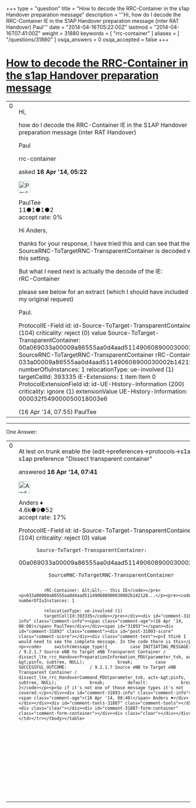 +++
type = "question"
title = "How to decode the RRC-Container in the s1ap Handover preparation message"
description = '''Hi, how do I decode the RRC-Container IE in the S1AP Handover preparation message  (inter RAT Handover) Paul'''
date = "2014-04-16T05:22:00Z"
lastmod = "2014-04-16T07:41:00Z"
weight = 31880
keywords = [ "rrc-container" ]
aliases = [ "/questions/31880" ]
osqa_answers = 0
osqa_accepted = false
+++

<div class="headNormal">

# [How to decode the RRC-Container in the s1ap Handover preparation message](/questions/31880/how-to-decode-the-rrc-container-in-the-s1ap-handover-preparation-message)

</div>

<div id="main-body">

<div id="askform">

<table id="question-table" style="width:100%;"><colgroup><col style="width: 50%" /><col style="width: 50%" /></colgroup><tbody><tr class="odd"><td style="width: 30px; vertical-align: top"><div class="vote-buttons"><div id="post-31880-score" class="post-score" title="current number of votes">0</div><div id="favorite-count" class="favorite-count"></div></div></td><td><div id="item-right"><div class="question-body"><p>Hi,</p><p>how do I decode the RRC-Container IE in the S1AP Handover preparation message (inter RAT Handover)</p><p>Paul</p></div><div id="question-tags" class="tags-container tags">rrc-container</div><div id="question-controls" class="post-controls"></div><div class="post-update-info-container"><div class="post-update-info post-update-info-user"><p>asked <strong>16 Apr '14, 05:22</strong></p><img src="https://secure.gravatar.com/avatar/4f2792912d6f7f8d3856f30ca73a7f4f?s=32&amp;d=identicon&amp;r=g" class="gravatar" width="32" height="32" alt="PaulTee&#39;s gravatar image" /><p>PaulTee<br />
<span class="score" title="11 reputation points">11</span><span title="1 badges"><span class="badge1">●</span><span class="badgecount">1</span></span><span title="1 badges"><span class="silver">●</span><span class="badgecount">1</span></span><span title="2 badges"><span class="bronze">●</span><span class="badgecount">2</span></span><br />
<span class="accept_rate" title="Rate of the user&#39;s accepted answers">accept rate:</span> <span title="PaulTee has no accepted answers">0%</span></p></div></div><div id="comments-container-31880" class="comments-container"><span id="31890"></span><div id="comment-31890" class="comment"><div id="post-31890-score" class="comment-score"></div><div class="comment-text"><p>Hi Anders,</p><p>thanks for your response, I have tried this and can see that the IE SourceRNC-ToTargetRNC-TransparentContainer is decoded with this setting.</p><p>But what I need next is actually the decode of the IE:<br />
rRC-Container</p><p>please see below for an extract (which I should have included in my original request)</p><p>Paul.</p><p>ProtocolIE-Field id: id-Source-ToTarget-TransparentContainer (104) criticality: reject (0) value Source-ToTarget-TransparentContainer: 00a069033a00009a86555aa0d4aad511490608900030002b... SourceRNC-ToTargetRNC-TransparentContainer rRC-Container: 033a00009a86555aa0d4aad511490608900030002b142128... numberOfIuInstances: 1 relocationType: ue-involved (1) targetCellId: 393335 iE-Extensions: 1 item Item 0 ProtocolExtensionField id: id-UE-History-Information (200) criticality: ignore (1) extensionValue UE-History-Information: 000032f549000050018003e6</p></div><div id="comment-31890-info" class="comment-info"><span class="comment-age">(16 Apr '14, 07:55)</span> PaulTee</div></div></div><div id="comment-tools-31880" class="comment-tools"></div><div class="clear"></div><div id="comment-31880-form-container" class="comment-form-container"></div><div class="clear"></div></div></td></tr></tbody></table>

------------------------------------------------------------------------

<div class="tabBar">

<span id="sort-top"></span>

<div class="headQuestions">

One Answer:

</div>

</div>

<span id="31887"></span>

<div id="answer-container-31887" class="answer">

<table style="width:100%;"><colgroup><col style="width: 50%" /><col style="width: 50%" /></colgroup><tbody><tr class="odd"><td style="width: 30px; vertical-align: top"><div class="vote-buttons"><div id="post-31887-score" class="post-score" title="current number of votes">0</div></div></td><td><div class="item-right"><div class="answer-body"><p>At lest on trunk enable the (edit-&gt;preferences-&gt;protocols-&gt;s1ap) s1ap preference "Dissect transparent container"</p></div><div class="answer-controls post-controls"></div><div class="post-update-info-container"><div class="post-update-info post-update-info-user"><p>answered <strong>16 Apr '14, 07:41</strong></p><img src="https://secure.gravatar.com/avatar/2d3d425a7a829209431fb38d326b53af?s=32&amp;d=identicon&amp;r=g" class="gravatar" width="32" height="32" alt="Anders&#39;s gravatar image" /><p>Anders ♦<br />
<span class="score" title="4578 reputation points"><span>4.6k</span></span><span title="9 badges"><span class="silver">●</span><span class="badgecount">9</span></span><span title="52 badges"><span class="bronze">●</span><span class="badgecount">52</span></span><br />
<span class="accept_rate" title="Rate of the user&#39;s accepted answers">accept rate:</span> <span title="Anders has 56 accepted answers">17%</span> </br></p></div></div><div id="comments-container-31887" class="comments-container"><span id="31891"></span><div id="comment-31891" class="comment"><div id="post-31891-score" class="comment-score"></div><div class="comment-text"><p>ProtocolIE-Field id: id-Source-ToTarget-TransparentContainer (104) criticality: reject (0) value</p><pre><code>      Source-ToTarget-TransparentContainer:</code></pre><p>00a069033a00009a86555aa0d4aad511490608900030002b...</p><pre><code>          SourceRNC-ToTargetRNC-TransparentContainer

              rRC-Container: &lt;&lt;-- this IE</code></pre><p>033a00009a86555aa0d4aad511490608900030002b142128...</p><pre><code>              numberOfIuInstances: 1

              relocationType: ue-involved (1)
              targetCellId:393335</code></pre></div><div id="comment-31891-info" class="comment-info"><span class="comment-age">(16 Apr '14, 08:00)</span> PaulTee</div></div><span id="31893"></span><div id="comment-31893" class="comment"><div id="post-31893-score" class="comment-score"></div><div class="comment-text"><p>I think I would need to see the complete message. In the code there is this</p><p><code>     switch(message_type){         case INITIATING_MESSAGE:         / 9.2.1.7 Source eNB to Target eNB Transparent Container /             dissect_lte_rrc_HandoverPreparationInformation_PDU(parameter_tvb, actx-&gt;pinfo, subtree, NULL);             break;         case SUCCESSFUL_OUTCOME:         / 9.2.1.7 Source eNB to Target eNB Transparent Container /             dissect_lte_rrc_HandoverCommand_PDU(parameter_tvb, actx-&gt;pinfo, subtree, NULL);             break;         default:             break;     }</code></p><p>So if it's not one of those message types it's not covered.</p></div><div id="comment-31893-info" class="comment-info"><span class="comment-age">(16 Apr '14, 08:40)</span> Anders ♦</div></div></div><div id="comment-tools-31887" class="comment-tools"></div><div class="clear"></div><div id="comment-31887-form-container" class="comment-form-container"></div><div class="clear"></div></div></td></tr></tbody></table>

</div>

<div class="paginator-container-left">

</div>

</div>

</div>

